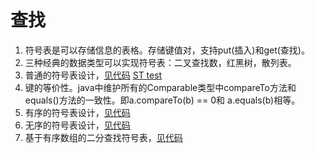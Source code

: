 # 查找
1. 符号表是可以存储信息的表格。存储键值对，支持put(插入)和get(查找)。
2. 三种经典的数据类型可以实现符号表：二叉查找数，红黑树，散列表。
3. 普通的符号表设计，[见代码](https://github.com/chengwen-zheng/algorithms-notes/blob/master/src/StdLib/ST.java)
    [ST test](https://github.com/chengwen-zheng/algorithms-notes/blob/master/src/chapter3_searching/FrequencyCounter.java)
4. 键的等价性。java中维护所有的Comparable类型中compareTo方法和equals()方法的一致性。即a.compareTo(b) == 0和 a.equals(b)相等。
5. 有序的符号表设计，[见代码](https://github.com/chengwen-zheng/algorithms-notes/blob/master/src/chapter3_searching/ArrayST.java)
6. 无序的符号表设计，[见代码](https://github.com/chengwen-zheng/algorithms-notes/blob/master/src/chapter3_searching/SequentialSearchST.java)
7. 基于有序数组的二分查找符号表，[见代码](https://github.com/chengwen-zheng/algorithms-notes/blob/master/src/chapter3_searching/BinarySearchST.java)